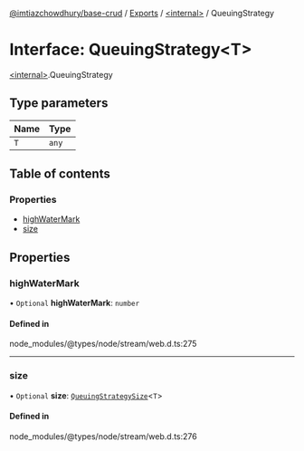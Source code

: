 [@imtiazchowdhury/base-crud](../README.md) / [Exports](../modules.md) / [\<internal\>](../modules/internal_.md) / QueuingStrategy

# Interface: QueuingStrategy\<T\>

[\<internal\>](../modules/internal_.md).QueuingStrategy

## Type parameters

| Name | Type |
| :------ | :------ |
| `T` | `any` |

## Table of contents

### Properties

- [highWaterMark](internal_.QueuingStrategy.md#highwatermark)
- [size](internal_.QueuingStrategy.md#size)

## Properties

### highWaterMark

• `Optional` **highWaterMark**: `number`

#### Defined in

node_modules/@types/node/stream/web.d.ts:275

___

### size

• `Optional` **size**: [`QueuingStrategySize`](internal_.QueuingStrategySize.md)\<`T`\>

#### Defined in

node_modules/@types/node/stream/web.d.ts:276
